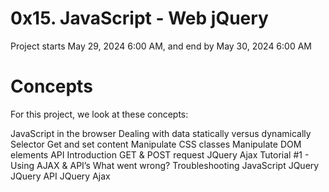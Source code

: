 # 0x15. JavaScript - Web jQuery
Project starts May 29, 2024 6:00 AM, and end by May 30, 2024 6:00 AM
# Concepts  
For this project, we look at these concepts:

JavaScript in the browser
Dealing with data statically versus dynamically
Selector
Get and set content
Manipulate CSS classes
Manipulate DOM elements
API
Introduction
GET & POST request
JQuery Ajax Tutorial #1 - Using AJAX & API’s
What went wrong? Troubleshooting JavaScript
JQuery
JQuery API
JQuery Ajax